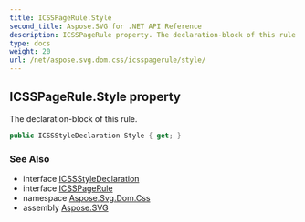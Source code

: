 ```yaml
---
title: ICSSPageRule.Style
second_title: Aspose.SVG for .NET API Reference
description: ICSSPageRule property. The declaration-block of this rule
type: docs
weight: 20
url: /net/aspose.svg.dom.css/icsspagerule/style/
---
```

## ICSSPageRule.Style property

The declaration-block of this rule.

```csharp
public ICSSStyleDeclaration Style { get; }
```

### See Also

* interface [ICSSStyleDeclaration](../../icssstyledeclaration/)
* interface [ICSSPageRule](../)
* namespace [Aspose.Svg.Dom.Css](../../../aspose.svg.dom.css/)
* assembly [Aspose.SVG](../../../)
